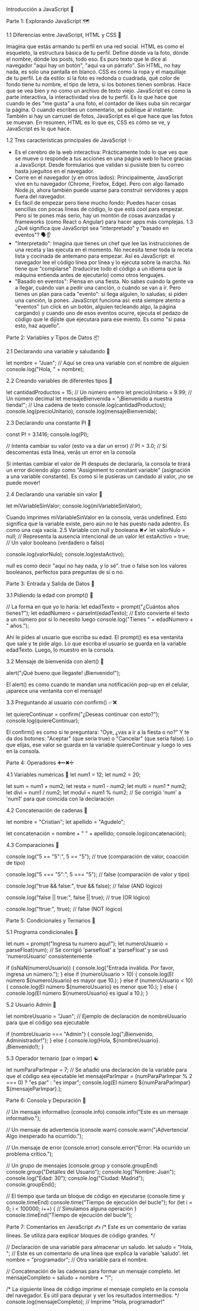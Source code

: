 Introducción a JavaScript 🚀

Parte 1: Explorando JavaScript 🗺

1.1 Diferencias entre JavaScript, HTML y CSS 🎨

Imagina que estás armando tu perfil en una red social.
HTML es como el esqueleto, la estructura básica de tu perfil. Define dónde va la foto, dónde el nombre, dónde los posts, todo eso. Es puro texto que le dice al navegador "aquí hay un botón", "aquí va un párrafo". Sin HTML, no hay nada, es solo una pantalla en blanco.
CSS es como la ropa y el maquillaje de tu perfil. Le da estilo: si la foto es redonda o cuadrada, qué color de fondo tiene tu nombre, el tipo de letra, si los botones tienen sombras. Hace que se vea bien y no como un archivo de texto viejo.
JavaScript es como la parte interactiva, la interactividad viva de tu perfil. Es lo que hace que cuando le des "me gusta" a una foto, el contador de likes suba sin recargar la página. O cuando escribes un comentario, se publique al instante. También si hay un carrusel de fotos, JavaScript es el que hace que las fotos se muevan. En resumen, HTML es lo que es, CSS es cómo se ve, y JavaScript es lo que hace.

1.2 Tres características principales de JavaScript ✨

 * Es el cerebro de la web interactiva: Prácticamente todo lo que ves que se mueve o responde a tus acciones en una página web lo hace gracias a JavaScript. Desde formularios que validan si pusiste bien tu correo hasta jueguitos en el navegador.
 * Corre en el navegador (y en otros lados): Principalmente, JavaScript vive en tu navegador (Chrome, Firefox, Edge). Pero con algo llamado Node.js, ahora también puede usarse para construir servidores y apps fuera del navegador.
 * Es fácil de empezar pero tiene mucho fondo: Puedes hacer cosas sencillas con pocas líneas de código, lo que está cool para empezar. Pero si te pones más serio, hay un montón de cosas avanzadas y frameworks (como React o Angular) para hacer apps más complejas.
1.3 ¿Qué significa que JavaScript sea "interpretado" y "basado en eventos"? 🗣👂
 * "Interpretado": Imagina que tienes un chef que lee las instrucciones de una receta y las ejecuta en el momento. No necesita tener toda la receta lista y cocinada de antemano para empezar. Así es JavaScript: el navegador lee el código línea por línea y lo ejecuta sobre la marcha. No tiene que "compilarse" (traducirse todo el código a un idioma que la máquina entienda antes de ejecutarlo) como otros lenguajes.
 * "Basado en eventos": Piensa en una fiesta. No sabes cuándo la gente va a llegar, cuándo van a pedir una canción, o cuándo se van a ir. Pero tienes un plan para cada "evento": si llega alguien, lo saludas; si piden una canción, la pones. JavaScript funciona así: está siempre atento a "eventos" (un click en un botón, alguien tecleando algo, la página cargando) y cuando uno de esos eventos ocurre, ejecuta el pedazo de código que le dijiste que ejecutara para ese evento. Es como "si pasa esto, haz aquello".
   
Parte 2: Variables y Tipos de Datos 📦

2.1 Declarando una variable y saludando 👋

let nombre = "Juan"; // Aquí se crea una variable con el nombre de alguien
console.log("Hola, " + nombre);

2.2 Creando variables de diferentes tipos 🔢

let cantidadProductos = 15; // Un número entero
let precioUnitario = 9.99; // Un número decimal
let mensajeBienvenida = "¡Bienvenido a nuestra tienda!"; // Una cadena de texto
console.log(cantidadProductos);
console.log(precioUnitario);
console.log(mensajeBienvenida);

2.3 Declarando una constante PI 🥧

const PI = 3.1416;
console.log(PI);

// Intenta cambiar su valor (esto va a dar un error)
// PI = 3.0; // Si descomentas esta línea, verás un error en la consola

Si intentas cambiar el valor de PI después de declararla, la consola te tirará un error diciendo algo como "Assignment to constant variable" (asignación a una variable constante). Es como si le pusieras un candado al valor, ¡no se puede mover!

2.4 Declarando una variable sin valor 🤷

let miVariableSinValor;
console.log(miVariableSinValor);

Cuando imprimes miVariableSinValor en la consola, verás undefined. Esto significa que la variable existe, pero aún no le has puesto nada adentro. Es como una caja vacía.
2.5 Variable con null y booleana ✖✔
let valorNulo = null; // Representa la ausencia intencional de un valor
let estaActivo = true; // Un valor booleano (verdadero o falso)

console.log(valorNulo);
console.log(estaActivo);

null es como decir "aquí no hay nada, y lo sé".
true o false son los valores booleanos, perfectos para preguntas de sí o no.

Parte 3: Entrada y Salida de Datos 💬

3.1 Pidiendo la edad con prompt() 🎂

// La forma en que yo lo haría:
let edadTexto = prompt("¿Cuántos años tienes?");
let edadNumero = parseInt(edadTexto); // Esto convierte el texto a un número por si lo necesito luego
console.log("Tienes " + edadNumero + " años.");

Ahí le pides al usuario que escriba su edad. El prompt() es esa ventanita que sale y te pide algo. Lo que escriba el usuario se guarda en la variable edadTexto. Luego, lo muestro en la consola.

3.2 Mensaje de bienvenida con alert() 🥳

alert("¡Qué bueno que llegaste! ¡Bienvenido!");

El alert() es como cuando te mandan una notificación pop-up en el celular, ¡aparece una ventanita con el mensaje!

3.3 Preguntando al usuario con confirm() ✅❌

let quiereContinuar = confirm("¿Deseas continuar con esto?");
console.log(quiereContinuar);

El confirm() es como si te preguntara: "Oye, ¿vas a ir a la fiesta o no?" Y te da dos botones: "Aceptar" (que sería true) o "Cancelar" (que sería false). Lo que elijas, ese valor se guarda en la variable quiereContinuar y luego lo ves en la consola.

Parte 4: Operadores ➕➖✖➗

4.1 Variables numéricas 🔢
let num1 = 12;
let num2 = 20;

let sum = num1 + num2;
let resta = num1 - num2;
let multi = num1 * num2;
let divi = num1 / num2;
let modul = num1 % num2; // Se corrigió 'num' a 'num1' para que coincida con la declaración

4.2 Concatenación de cadenas 🔗

let nombre = "Cristian";
let apellido = "Agudelo";

let concatenación = nombre + " " + apellido;
console.log(concatenación);

4.3 Comparaciones 🤔

console.log("5 == "5":", 5 == "5");   // true (comparación de valor, coacción de tipo)

console.log("5 === "5":", 5 === "5");  // false (comparación de valor y tipo)

console.log("true && false:", true && false); // false (AND lógico)

console.log("false || true:", false || true); // true (OR lógico)

console.log("!true:", !true);       // false (NOT lógico)

Parte 5: Condicionales y Ternarios 🚦

5.1 Programa condicionales 🚦

let num = prompt("Ingresa tu numero aquí!");
let numeroUsuario = parseFloat(num); // Se corrigió 'parsefloat' a 'parseFloat' y se usó 'numeroUsuario' consistentemente

if (isNaN(numeroUsuario)) {
    console.log("Entrada inválida. Por favor, ingresa un número.");
} else if (numeroUsuario > 10) {
    console.log(El número ${numeroUsuario} es mayor que 10.);
} else if (numeroUsuario < 10) {
    console.log(El número ${numeroUsuario} es menor que 10.);
} else {
    console.log(El número ${numeroUsuario} es igual a 10.);
}

5.2 Usuario Admin 👑

let nombreUsuario = "Juan"; // Ejemplo de declaración de nombreUsuario para que el código sea ejecutable

if (nombreUsuario === "Admin") {
    console.log("¡Bienvenido, Administrador!");
} else {
    console.log(Hola, ${nombreUsuario}. ¡Bienvenido!);
}

5.3 Operador ternario (par o impar) ☯

let numParaParImpar = 7; // Se añadió una declaración de la variable para que el código sea ejecutable
let mensajeParImpar = (numParaParImpar % 2 === 0) ? "es par" : "es impar";
console.log(El número ${numParaParImpar} ${mensajeParImpar}.);

Parte 6: Consola y Depuración 🐛

// Un mensaje informativo (console.info)
console.info("Este es un mensaje informativo.");

// Un mensaje de advertencia (console.warn)
console.warn("¡Advertencia! Algo inesperado ha ocurrido.");

// Un mensaje de error (console.error)
console.error("Error: Ha ocurrido un problema crítico.");

// Un grupo de mensajes (console.group y console.groupEnd)
console.group("Detalles del Usuario");
console.log("Nombre: Juan");
console.log("Edad: 30");
console.log("Ciudad: Madrid");
console.groupEnd();

// El tiempo que tarda un bloque de código en ejecutarse (console.time y console.timeEnd)
console.time("Tiempo de ejecución del bucle");
for (let i = 0; i < 100000; i++) {
    // Simulamos alguna operación
}
console.timeEnd("Tiempo de ejecución del bucle");

Parte 7: Comentarios en JavaScript ✍
/*
Este es un comentario de varias líneas.
Se utiliza para explicar bloques de código grandes.
*/

// Declaración de una variable para almacenar un saludo.
let saludo = "Hola, "; // Este es un comentario de una línea que explica la variable 'saludo'.
let nombre = "programador"; // Otra variable para el nombre.

// Concatenación de las cadenas para formar un mensaje completo.
let mensajeCompleto = saludo + nombre + "!";

/*
La siguiente línea de código imprime el mensaje completo en la consola del navegador.
Es útil para depurar y ver los resultados intermedios.
*/
console.log(mensajeCompleto); // Imprime "Hola, programador!"
